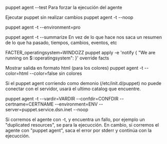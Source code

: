 puppet agent --test
Para forzar la ejecución del agente

Ejecutar puppet sin realizar cambios
puppet agent -t --noop


puppet agent -t --environment=pro


puppet agent -t --summarize
  En vez de lo que hace nos saca un resumen de lo que ha pasado, tiempos, cambios, eventos, etc

FACTER_operatingsystem=WINDOZZ puppet apply -e 'notify { "We are running on $::operatingsystem": }'
  override facts

Mostrar salida en formato html (para los colores)
puppet agent -t --color=html
--color=false  sin colores


Si el puppet agent corriendo como demonio (/etc/init.d/puppet) no puede conectar con el servidor, usará el ultimo catalog que encuentre.

puppet agent -t --vardir=VARDIR --confdir=CONFDIR --certname=CERTNAME --environment=ENV --server=puppet.service.dsn.inet --noop


Si corremos el agente con -t, y encuentra un fallo, por ejemplo un "duplicated resources", se para la ejecucción.
En cambio, si corremos el agente con "puppet agent", saca el error por stderr y continúa con la ejecucción.
